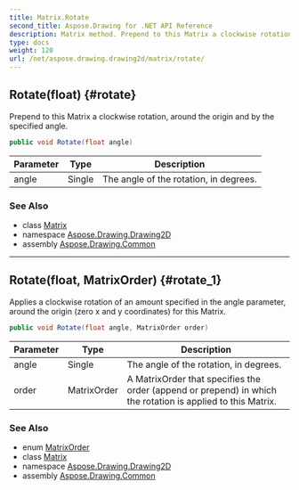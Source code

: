 ```yaml
---
title: Matrix.Rotate
second_title: Aspose.Drawing for .NET API Reference
description: Matrix method. Prepend to this Matrix a clockwise rotation around the origin and by the specified angle
type: docs
weight: 120
url: /net/aspose.drawing.drawing2d/matrix/rotate/
---
```

## Rotate(float) {#rotate}

Prepend to this Matrix a clockwise rotation, around the origin and by the specified angle.

```csharp
public void Rotate(float angle)
```

| Parameter | Type | Description |
| --- | --- | --- |
| angle | Single | The angle of the rotation, in degrees. |

### See Also

* class [Matrix](../)
* namespace [Aspose.Drawing.Drawing2D](../../matrix/)
* assembly [Aspose.Drawing.Common](../../../)

---

## Rotate(float, MatrixOrder) {#rotate_1}

Applies a clockwise rotation of an amount specified in the angle parameter, around the origin (zero x and y coordinates) for this Matrix.

```csharp
public void Rotate(float angle, MatrixOrder order)
```

| Parameter | Type | Description |
| --- | --- | --- |
| angle | Single | The angle of the rotation, in degrees. |
| order | MatrixOrder | A MatrixOrder that specifies the order (append or prepend) in which the rotation is applied to this Matrix. |

### See Also

* enum [MatrixOrder](../../matrixorder/)
* class [Matrix](../)
* namespace [Aspose.Drawing.Drawing2D](../../matrix/)
* assembly [Aspose.Drawing.Common](../../../)


